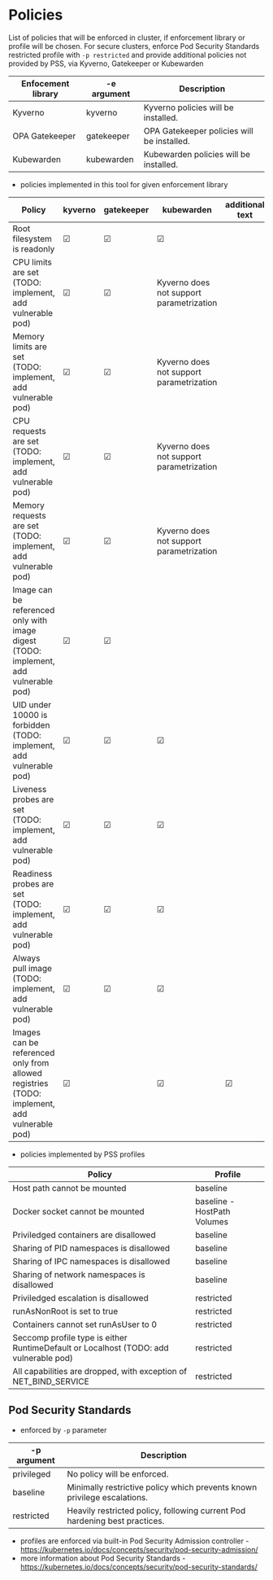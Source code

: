 # Policies
List of policies that will be enforced in cluster, if enforcement library or profile will be chosen.
For secure clusters, enforce Pod Security Standards restricted profile with `-p restricted` and provide additional policies not provided by PSS, via Kyverno, Gatekeeper or Kubewarden

| Enfocement library | -e argument | Description                                |
|--------------------|-------------|--------------------------------------------|
| Kyverno            | kyverno     | Kyverno policies will be installed.        |
| OPA Gatekeeper     | gatekeeper  | OPA Gatekeeper policies will be installed. |
| Kubewarden         | kubewarden  | Kubewarden policies will be installed.     |

- policies implemented in this tool for given enforcement library

| Policy               | kyverno  | gatekeeper | kubewarden |  additional text |
|----------------------|----------|------------|------------|------------------|
| Root filesystem is readonly | &#x2611; | &#x2611;   | &#x2611;   | |
| CPU limits are set (TODO: implement, add vulnerable pod) | &#x2611;   | &#x2611;   | Kyverno does not support parametrization |
| Memory limits are set (TODO: implement, add vulnerable pod) | &#x2611;   | &#x2611;   | Kyverno does not support parametrization |
| CPU requests are set (TODO: implement, add vulnerable pod) | &#x2611;   | &#x2611;   | Kyverno does not support parametrization |
| Memory requests are set (TODO: implement, add vulnerable pod) | &#x2611;   | &#x2611;   | Kyverno does not support parametrization |
| Image can be referenced only with image digest (TODO: implement, add vulnerable pod) | &#x2611;   | &#x2611;   |  |
| UID under 10000 is forbidden (TODO: implement, add vulnerable pod) | &#x2611;  | &#x2611;   | &#x2611;   |  |
| Liveness probes are set (TODO: implement, add vulnerable pod) | &#x2611;  | &#x2611;   | &#x2611;   |  |
| Readiness probes are set (TODO: implement, add vulnerable pod) | &#x2611;  | &#x2611;   | &#x2611;   |  |
| Always pull image (TODO: implement, add vulnerable pod) | &#x2611;  | &#x2611;   | &#x2611;   |  |
| Images can be referenced only from allowed registries (TODO: implement, add vulnerable pod) | &#x2611; |  | &#x2611;   | &#x2611;   | Kyverno does not support parametrization. Imperative operations with value cannot be done in Kyverno.  |


- policies implemented by PSS profiles

| Policy               | Profile  |
|----------------------|----------|
| Host path cannot be mounted | baseline |
| Docker socket cannot be mounted | baseline - HostPath Volumes |
| Priviledged containers are disallowed | baseline |
| Sharing of PID namespaces is disallowed | baseline |
| Sharing of IPC namespaces is disallowed | baseline |
| Sharing of network namespaces is disallowed | baseline |
| Priviledged escalation is disallowed | restricted |
| runAsNonRoot is set to true | restricted |
| Containers cannot set runAsUser to 0 | restricted |
| Seccomp profile type is either RuntimeDefault or Localhost (TODO: add vulnerable pod) | restricted |
| All capabilities are dropped, with exception of NET_BIND_SERVICE | restricted |



## Pod Security Standards 
- enforced by `-p` parameter

 | -p argument | Description                                                                |
 |-------------|----------------------------------------------------------------------------|
 | privileged  | No policy will be enforced.                                                |
 | baseline    | Minimally restrictive policy which prevents known privilege escalations.   |
 | restricted  | Heavily restricted policy, following current Pod hardening best practices. |

- profiles are enforced via built-in Pod Security Admission controller - https://kubernetes.io/docs/concepts/security/pod-security-admission/
- more information about Pod Security Standards - https://kubernetes.io/docs/concepts/security/pod-security-standards/